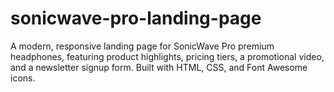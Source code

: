 # sonicwave-pro-landing-page
A modern, responsive landing page for SonicWave Pro premium headphones, featuring product highlights, pricing tiers, a promotional video, and a newsletter signup form. Built with HTML, CSS, and Font Awesome icons.
